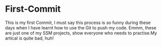 # First-Commit
This is my first Commit, I must say this process is so funny during these days when I have learnt how to use the Git to push my code.
Emmm, these are just one of my SSM projects, show everyone who needs to practise.My artical is quite bad, huh!
